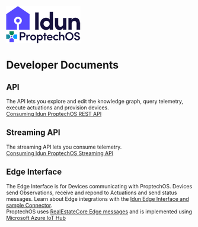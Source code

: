 ![Idun logo](images/Idun-logotype-ex.png)  
![ProptechOS logo](images/ProptechOS-logotype-ex.png)

# Developer Documents


## API
The API lets you explore and edit the knowledge graph, query telemetry, execute actuations and provision devices.  
[Consuming Idun ProptechOS REST API](ProptechOS-Api)

## Streaming API
The streaming API lets you consume telemetry.  
[Consuming Idun ProptechOS Streaming API](ProptechOS-Streaming-Api)

## Edge Interface
The Edge Interface is for Devices communicating with ProptechOS. Devices send Observations, receive and repond to Actuations and send status messages.
Learn about Edge integrations with the [Idun Edge Interface and sample Connector](ProptechOS-Edge-Interface).  
ProptechOS uses [RealEstateCore Edge messages](https://github.com/RealEstateCore/rec/tree/master/api/edge_messages) and is implemented using [Microsoft Azure IoT Hub](https://azure.microsoft.com/en-us/services/iot-hub/)
